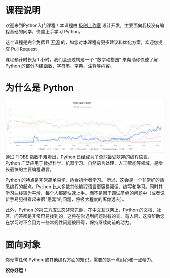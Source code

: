 
# 课程说明

欢迎来到Python入门课程！本课程由 [极创工作室](https://geek-tech.club) 设计开发，主要面向我校没有编程基础的同学，快速上手学习 Python。

这个课程是完全免费且 [开源](https://github.com/GeekTechStudio/LearnPython) 的，如您对本课程有更多建议和优化方案，欢迎您提交 Pull Request。

课程预计时长为 1 小时，我们会通过构建一个 "数字动物园" 来帮助你快速了解 Python 的部分内建函数、字符串、字典、注释等内容。

# 为什么是 Python

![](./TIOBE.png)
通过 TIOBE 指数不难看出，Python 已经成为了全球最受欢迎的编程语言。Python 广泛应用于数据科学、机器学习、自然语言处理、人工智能等领域，是增长最快的主要编程语言。

Python 的特点是非常简单易学，适合初学者学习。 所以，这会是一个非常好的熟悉编程的起点。Python 比大多数其他编程语言更容易阅读、编写和学习。同时其学习曲线较为平滑，每个人都能快速上手。而不是困于调试简单的问题中（或者说新手易犯得看起来很"愚蠢"的问题，将极大程度的离你远去）。

此外，Python 的第三方库生态非常完善，在中文互联网上，Python 的文档、社区、问答都是非常容易找到的，这将在你遇到问题时有的查、有人问，这将帮助您在学习时不会因为一些常规性问题被阻碍，保持继续向前的动力。

# 面向对象

你无需任何 Python 或其他编程方面的知识，需要的是一点耐心和一点精力。

**祝你好运！**